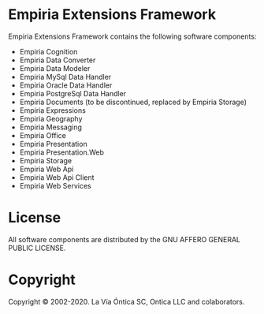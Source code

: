 ﻿# Empiria Extensions Framework

Empiria Extensions Framework contains the following software components:

- Empiria Cognition
- Empiria Data Converter
- Empiria Data Modeler
- Empiria MySql Data Handler
- Empiria Oracle Data Handler
- Empiria PostgreSql Data Handler
- Empiria Documents (to be discontinued, replaced by Empiria Storage)
- Empiria Expressions
- Empiria Geography
- Empiria Messaging
- Empiria Office
- Empiria Presentation
- Empiria Presentation.Web
- Empiria Storage
- Empiria Web Api
- Empiria Web Api Client
- Empiria Web Services

# License

All software components are distributed by the GNU AFFERO GENERAL PUBLIC LICENSE.

# Copyright

Copyright © 2002-2020. La Vía Óntica SC, Ontica LLC and colaborators.
